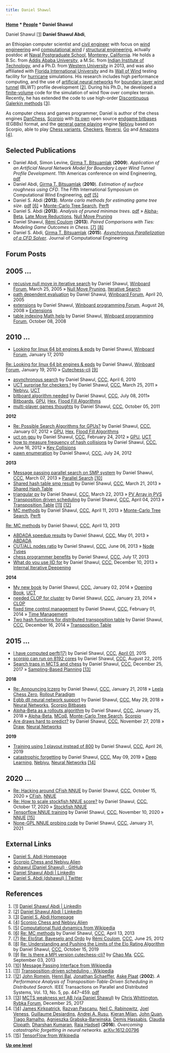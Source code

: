```yaml
---
title: Daniel Shawul
---
```

**[Home](Home "Home") * [People](People "People") * Daniel Shawul**

[](https://www.linkedin.com/in/daniel-shawul-abdi-5941bb1b) Daniel Shawul <a id="cite-note-1" href="#cite-ref-1">[1]</a>
**Daniel Shawul Abdi**,

an Ethiopian computer scientist and [civil engineer](https://en.wikipedia.org/wiki/Civil_engineering) with focus on [wind engineering](https://en.wikipedia.org/wiki/Wind_engineering) and [computational wind](https://en.wikipedia.org/wiki/Computational_fluid_dynamics) / [structural engineering](https://en.wikipedia.org/wiki/Structural_engineering), actually postdoc at [Naval Postgraduate School](https://en.wikipedia.org/wiki/Naval_Postgraduate_School), [Monterey, California](https://en.wikipedia.org/wiki/Monterey,_California). He holds a B.Sc. from [Addis Ababa University](https://en.wikipedia.org/wiki/Addis_Ababa_University), a M.Sc. from [Indian Institute of Technology](https://en.wikipedia.org/wiki/Indian_Institutes_of_Technology), and a Ph.D. from [Western University](https://en.wikipedia.org/wiki/University_of_Western_Ontario) in 2013, and was also affiliated with [Florida International University](https://en.wikipedia.org/wiki/Florida_International_University) and its [Wall of Wind](https://en.wikipedia.org/wiki/Wall_of_Wind) testing facility for [hurricane](https://en.wikipedia.org/wiki/Tropical_cyclone) simulations. His research includes high performance computing, and the use of [artificial neural networks](Neural_Networks "Neural Networks") for [boundary layer wind tunnel](https://en.wikipedia.org/wiki/Wind_tunnel) (BLWT) profile development <a id="cite-note-2" href="#cite-ref-2">[2]</a>. During his Ph.D., he developed a [finite-volume](https://en.wikipedia.org/wiki/Finite_volume_method) code for the simulation of wind flow over complex terrain. Recently, he has extended the code to use high-order [Discontinuous Galerkin methods](https://en.wikipedia.org/wiki/Discontinuous_Galerkin_method) <a id="cite-note-3" href="#cite-ref-3">[3]</a>.

As computer chess and games programmer, Daniel is author of the chess engines [DanChess](DanChess "DanChess"), [Scorpio](Scorpio "Scorpio") with [its own](Scorpio_Bitbases "Scorpio Bitbases") open source [endgame bitbases](Endgame_Bitbases "Endgame Bitbases") (EGBBs) format, and the [general game playing](General_Game_Playing "General Game Playing") engine [Nebiyu](Nebiyu "Nebiyu") based on Scorpio, able to play [Chess variants](Chess#Variants "Chess"), [Checkers](Checkers "Checkers"), [Reversi](Othello "Othello"), [Go](Go "Go") and [Amazons](Amazons "Amazons") <a id="cite-note-4" href="#cite-ref-4">[4]</a>.

## Selected Publications

- Daniel Abdi, Simon Levine, [Girma T. Bitsuamlak](http://www.eng.uwo.ca/civil/faculty/bitsuamlak_g/index.html) (**2009**). *Application of an Artificial Neural Network Model for Boundary Layer Wind Tunnel Profile Development*. 11th Americas conference on wind Engineering, [pdf](http://www.iawe.org/Proceedings/11ACWE/11ACWE-Abdi.pdf)
- Daniel Abdi, [Girma T. Bitsuamlak](http://www.eng.uwo.ca/civil/faculty/bitsuamlak_g/index.html) (**2010**). *Estimation of surface roughness using CFD*. The Fifth International Symposium on Computational Wind Engineering, [pdf](ftp://ftp.atdd.noaa.gov/pub/cwe2010/Files/Papers/529_Abdi.pdf) <a id="cite-note-5" href="#cite-ref-5">[5]</a>
- Daniel S. Abdi (**2013**). *Monte carlo methods for estimating game tree size*. [pdf](https://dl.dropboxusercontent.com/u/55295461/perft/perft.pdf) <a id="cite-note-6" href="#cite-ref-6">[6]</a> » [Monte-Carlo Tree Search](Monte-Carlo_Tree_Search "Monte-Carlo Tree Search"), [Perft](Perft "Perft")
- Daniel S. Abdi (**2013**). *Analysis of pruned minimax trees*. [pdf](https://dl.dropboxusercontent.com/u/55295461/analysis/pruning.pdf) » [Alpha-Beta](Alpha-Beta "Alpha-Beta"), [Late Move Reductions](Late_Move_Reductions "Late Move Reductions"), [Null Move Pruning](Null_Move_Pruning "Null Move Pruning")
- Daniel Shawul, [Rémi Coulom](R%C3%A9mi_Coulom "Rémi Coulom") (**2013**). *Paired Comparisons with Ties: Modeling Game Outcomes in Chess*. <a id="cite-note-7" href="#cite-ref-7">[7]</a> <a id="cite-note-8" href="#cite-ref-8">[8]</a>
- Daniel S. Abdi, [Girma T. Bitsuamlak](http://www.eng.uwo.ca/civil/faculty/bitsuamlak_g/index.html) (**2015**). *[Asynchronous Parallelization of a CFD Solver](http://www.hindawi.com/journals/jcengi/2015/295393/)*. Journal of Computational Engineering

## Forum Posts

## 2005 ...

- [recusive null move in iterative search](http://www.open-aurec.com/wbforum/viewtopic.php?f=4&t=2071) by Daniel Shawul, [Winboard Forum](Computer_Chess_Forums "Computer Chess Forums"), March 25, 2005 » [Null Move Pruning](Null_Move_Pruning "Null Move Pruning"), [Iterative Search](Iterative_Search "Iterative Search")
- [path dependent evaluation](http://www.open-aurec.com/wbforum/viewtopic.php?t=2320) by Daniel Shawul, [Winboard Forum](Computer_Chess_Forums "Computer Chess Forums"), April 20, 2005
- [extensions](http://www.open-aurec.com/wbforum/viewtopic.php?t=49446) by Daniel Shawul, [Winboard programming Forum](Computer_Chess_Forums "Computer Chess Forums"), August 26, 2008 » [Extensions](Extensions "Extensions")
- [table indexing Math help](http://www.open-aurec.com/wbforum/viewtopic.php?t=49545&sid=64c9fc3dcd3af575fdf472be930c7a3a) by Daniel Shawul, [Winboard programming Forum](Computer_Chess_Forums "Computer Chess Forums"), October 08, 2008

## 2010 ...

- [Looking for linux 64 bit engines & epds](http://www.open-aurec.com/wbforum/viewtopic.php?f=2&t=50727) by Daniel Shawul, [Winboard Forum](Computer_Chess_Forums "Computer Chess Forums"), January 17, 2010

[Re: Looking for linux 64 bit engines & epds](http://www.open-aurec.com/wbforum/viewtopic.php?f=2&t=50727&start=11) by Daniel Shawul, [Winboard Forum](Computer_Chess_Forums "Computer Chess Forums"), January 19, 2010 » [Cutechess-cli](Cutechess-cli "Cutechess-cli") <a id="cite-note-9" href="#cite-ref-9">[9]</a>

- [asynchronous search](http://www.talkchess.com/forum/viewtopic.php?t=33652) by Daniel Shawul, [CCC](CCC "CCC"), April 6, 2010
- [UCT surprise for checkers !](http://www.talkchess.com/forum/viewtopic.php?t=38554) by Daniel Shawul, [CCC](CCC "CCC"), March 25, 2011 » [Nebiyu](Nebiyu "Nebiyu"), [UCT](UCT "UCT")
- [bitboard algorithm needed](http://www.talkchess.com/forum/viewtopic.php?t=39659) by Daniel Shawul, [CCC](CCC "CCC"), July 08, 2011» [Bitboards](Bitboards "Bitboards"), [GPU](GPU "GPU"), [Hex](Hex "Hex"), [Flood Fill Algorithms](King_Pattern#FloodFillAlgorithms "King Pattern")
- [multi-player games thoughts](http://www.talkchess.com/forum/viewtopic.php?t=40635) by Daniel Shawul, [CCC](CCC "CCC"), October 05, 2011

**2012**

- [Re: Possible Search Algorithms for GPUs?](http://www.talkchess.com/forum/viewtopic.php?topic_view=threads&p=442069&t=41853) by Daniel Shawul, [CCC](CCC "CCC"), January 07, 2012 » [GPU](GPU "GPU"), [Hex](Hex "Hex"), [Flood Fill Algorithms](King_Pattern#FloodFillAlgorithms "King Pattern")
- [uct on gpu](http://www.talkchess.com/forum/viewtopic.php?t=42590) by Daniel Shawul, [CCC](CCC "CCC"), February 24, 2012 » [GPU](GPU "GPU"), [UCT](UCT "UCT")
- [how to measure frequency of hash collisions](http://www.talkchess.com/forum/viewtopic.php?t=44082) by Daniel Shawul, [CCC](CCC "CCC"), June 16, 2012 » [Key Collisions](Transposition_Table#KeyCollisions "Transposition Table")
- [pawn enumeration](http://www.talkchess.com/forum/viewtopic.php?t=44553) by Daniel Shawul, [CCC](CCC "CCC"), July 24, 2012

**2013**

- [Message passing parallel search on SMP system](http://www.talkchess.com/forum/viewtopic.php?t=47430) by Daniel Shawul, [CCC](CCC "CCC"), March 07, 2013 » [Parallel Search](Parallel_Search "Parallel Search") <a id="cite-note-10" href="#cite-ref-10">[10]</a>
- [Shared hash table smp result](http://www.talkchess.com/forum/viewtopic.php?t=47568) by Daniel Shawul, [CCC](CCC "CCC"), March 21, 2013 » [Shared Hash Table](Shared_Hash_Table "Shared Hash Table")
- [triangular pv](http://www.talkchess.com/forum/viewtopic.php?t=47573) by Daniel Shawul, [CCC](CCC "CCC"), March 22, 2013 » [PV Array in PVS](Triangular_PV-Table#PVinPVS "Triangular PV-Table")
- [Transposition driven scheduling](http://www.talkchess.com/forum/viewtopic.php?t=47700) by Daniel Shawul, [CCC](CCC "CCC"), April 04, 2013 » [Transposition Table](Transposition_Table "Transposition Table") <a id="cite-note-11" href="#cite-ref-11">[11]</a> <a id="cite-note-12" href="#cite-ref-12">[12]</a>
- [MC methods](http://www.talkchess.com/forum/viewtopic.php?t=47740&start=2) by Daniel Shawul, [CCC](CCC "CCC"), April 11, 2013 » [Monte-Carlo Tree Search](Monte-Carlo_Tree_Search "Monte-Carlo Tree Search"), [Perft](Perft "Perft")

[Re: MC methods](http://www.talkchess.com/forum/viewtopic.php?t=47740&topic_view=flat&start=11) by Daniel Shawul, [CCC](CCC "CCC"), April 13, 2013

- [ABDADA speedup results](http://www.talkchess.com/forum/viewtopic.php?t=47887) by Daniel Shawul, [CCC](CCC "CCC"), May 01, 2013 » [ABDADA](ABDADA "ABDADA")
- [CUT/ALL nodes ratio](http://www.talkchess.com/forum/viewtopic.php?t=48205) by Daniel Shawul, [CCC](CCC "CCC"), June 06, 2013 » [Node Types](Node_Types "Node Types")
- [chess programmer benefits](http://www.talkchess.com/forum/viewtopic.php?t=48666) by Daniel Shawul, [CCC](CCC "CCC"), July 17, 2013
- [What do you use IID for](http://www.talkchess.com/forum/viewtopic.php?t=50419) by Daniel Shawul, [CCC](CCC "CCC"), December 10, 2013 » [Internal Iterative Deepening](Internal_Iterative_Deepening "Internal Iterative Deepening")

**2014**

- [My new book](http://www.talkchess.com/forum/viewtopic.php?t=50721) by Daniel Shawul, [CCC](CCC "CCC"), January 02, 2014 » [Opening Book](Opening_Book "Opening Book"), [UCT](UCT "UCT")
- [needed CLOP for cluster](http://www.talkchess.com/forum/viewtopic.php?t=51020) by Daniel Shawul, [CCC](CCC "CCC"), January 23, 2014 » [CLOP](CLOP "CLOP")
- [fixed time control management](http://www.talkchess.com/forum/viewtopic.php?t=51135) by Daniel Shawul, [CCC](CCC "CCC"), February 01, 2014 » [Time Management](Time_Management "Time Management")
- [Two hash functions for distributed transposition table](http://www.talkchess.com/forum/viewtopic.php?t=54666) by Daniel Shawul, [CCC](CCC "CCC"), December 16, 2014 » [Transposition Table](Transposition_Table "Transposition Table")

## 2015 ...

- [I have computed perft(17)](http://www.talkchess.com/forum/viewtopic.php?t=55854) by Daniel Shawul, [CCC](CCC "CCC"), [April 01](https://en.wikipedia.org/wiki/April_Fools'_Day), 2015
- [scorpio can run on 8192 cores](http://www.talkchess.com/forum/viewtopic.php?t=57343) by Daniel Shawul, [CCC](CCC "CCC"), August 22, 2015
- [Search traps in MCTS and chess](http://www.talkchess.com/forum/viewtopic.php?t=66125) by Daniel Shawul, [CCC](CCC "CCC"), December 25, 2017 » [Sampling-Based Planning](Raghuram_Ramanujan#UCT "Raghuram Ramanujan") <a id="cite-note-13" href="#cite-ref-13">[13]</a>

**2018**

- [Re: Announcing lczero](http://www.talkchess.com/forum/viewtopic.php?t=66280&start=67) by Daniel Shawul, [CCC](CCC "CCC"), January 21, 2018 » [Leela Chess Zero](Leela_Chess_Zero "Leela Chess Zero"), [Rollout Paradigm](Bojun_Huang#Rollout "Bojun Huang")
- [Egbb dll neural network support](http://www.talkchess.com/forum3/viewtopic.php?f=7&t=67600) by Daniel Shawul, [CCC](CCC "CCC"), May 29, 2018 » [Neural Networks](Neural_Networks "Neural Networks"), [Scorpio Bitbases](Scorpio_Bitbases "Scorpio Bitbases")
- [Alpha-Beta as a rollouts algorithm](http://www.talkchess.com/forum/viewtopic.php?t=66414) by Daniel Shawul, [CCC](CCC "CCC"), January 25, 2018 » [Alpha-Beta](Alpha-Beta "Alpha-Beta"), [MCαβ](MC%CE%B1%CE%B2 "MCαβ"), [Monte-Carlo Tree Search](Monte-Carlo_Tree_Search "Monte-Carlo Tree Search"), [Scorpio](Scorpio "Scorpio")
- [Are draws hard to predict?](http://www.talkchess.com/forum3/viewtopic.php?f=7&t=69069) by Daniel Shawul, [CCC](CCC "CCC"), November 27, 2018 » [Draw](Draw "Draw"), [Neural Networks](Neural_Networks "Neural Networks")

**2019**

- [Training using 1 playout instead of 800](http://www.talkchess.com/forum3/viewtopic.php?f=7&t=70596) by Daniel Shawul, [CCC](CCC "CCC"), April 26, 2019
- [catastrophic forgetting](http://www.talkchess.com/forum3/viewtopic.php?f=7&t=70704) by Daniel Shawul, [CCC](CCC "CCC"), May 09, 2019 » [Deep Learning](Deep_Learning "Deep Learning"), [Nebiyu](Nebiyu "Nebiyu"), [Neural Networks](Neural_Networks "Neural Networks") <a id="cite-note-14" href="#cite-ref-14">[14]</a>

## 2020 ...

- [Re: Hacking around CFish NNUE](http://www.talkchess.com/forum3/viewtopic.php?f=7&t=75400&start=22) by Daniel Shawul, [CCC](CCC "CCC"), October 15, 2020 » [CFish](CFish "CFish"), [NNUE](NNUE "NNUE")
- [Re: How to scale stockfish NNUE score?](http://www.talkchess.com/forum3/viewtopic.php?f=7&t=75415&start=3) by Daniel Shawul, [CCC](CCC "CCC"), October 17, 2020 » [Stockfish NNUE](Stockfish_NNUE "Stockfish NNUE")
- [Tensorflow NNUE training](http://www.talkchess.com/forum3/viewtopic.php?f=7&t=75751) by Daniel Shawul, [CCC](CCC "CCC"), November 10, 2020 » [NNUE](NNUE "NNUE") <a id="cite-note-15" href="#cite-ref-15">[15]</a>
- [None-GPL NNUE probing code](http://www.talkchess.com/forum3/viewtopic.php?f=7&t=76456) by Daniel Shawul, [CCC](CCC "CCC"), January 31, 2021

## External Links

- [Daniel S. Abdi Homepage](http://dshawul.github.io/)
- [Scorpio Chess and Nebiyu Alien](https://sites.google.com/site/dshawul/home)
- [dshawul (Daniel Shawul) · GitHub](https://github.com/dshawul)
- [Daniel Shawul Abdi | LinkedIn](https://www.linkedin.com/in/daniel-shawul-abdi-5941bb1b)
- [Daniel S. Abdi (dshawul) | Twitter](https://twitter.com/dshawul)

## References

1. <a id="cite-ref-1" href="#cite-note-1">[1]</a> [Daniel Shawul Abdi | LinkedIn](https://www.linkedin.com/in/daniel-shawul-abdi-5941bb1b)
1. <a id="cite-ref-2" href="#cite-note-2">[2]</a> [Daniel Shawul Abdi | LinkedIn](https://www.linkedin.com/in/daniel-shawul-abdi-5941bb1b)
1. <a id="cite-ref-3" href="#cite-note-3">[3]</a> [Daniel S. Abdi Homepage](http://dshawul.github.io/)
1. <a id="cite-ref-4" href="#cite-note-4">[4]</a> [Scorpio Chess and Nebiyu Alien](http://sites.google.com/site/dshawul/home)
1. <a id="cite-ref-5" href="#cite-note-5">[5]</a> [Computational fluid dynamics from Wikipedia](https://en.wikipedia.org/wiki/Computational_fluid_dynamics)
1. <a id="cite-ref-6" href="#cite-note-6">[6]</a> [Re: MC methods](http://www.talkchess.com/forum/viewtopic.php?t=47740&topic_view=flat&start=11) by Daniel Shawul, [CCC](CCC "CCC"), April 13, 2013
1. <a id="cite-ref-7" href="#cite-note-7">[7]</a> [Re: EloStat, Bayeselo and Ordo](http://www.talkchess.com/forum/viewtopic.php?topic_view=threads&p=471004&t=44180) by [Rémi Coulom](R%C3%A9mi_Coulom "Rémi Coulom"), [CCC](CCC "CCC"), June 25, 2012
1. <a id="cite-ref-8" href="#cite-note-8">[8]</a> [Re: Understanding and Pushing the Limits of the Elo Rating Algorithm](http://www.talkchess.com/forum3/viewtopic.php?f=7&t=72087&start=3) by Daniel Shawul, [CCC](CCC "CCC"), October 15, 2019
1. <a id="cite-ref-9" href="#cite-note-9">[9]</a> [Re: Is there a MPI version cutechess-cli?](http://www.talkchess.com/forum/viewtopic.php?t=49116&start=1) by [Chao Ma](Chao_Ma "Chao Ma"), [CCC](CCC "CCC"), September 03, 2013
1. <a id="cite-ref-10" href="#cite-note-10">[10]</a> [Message Passing Interface from Wikipedia](https://en.wikipedia.org/wiki/Message_Passing_Interface)
1. <a id="cite-ref-11" href="#cite-note-11">[11]</a> [Transposition-driven scheduling - Wikipedia](https://en.wikipedia.org/wiki/Transposition-driven_scheduling)
1. <a id="cite-ref-12" href="#cite-note-12">[12]</a> [John Romein](John_Romein "John Romein"), [Henri Bal](Henri_Bal "Henri Bal"), [Jonathan Schaeffer](Jonathan_Schaeffer "Jonathan Schaeffer"), [Aske Plaat](Aske_Plaat "Aske Plaat") (**2002**). *A Performance Analysis of Transposition-Table-Driven Scheduling in Distributed Search*. IEEE Transactions on Parallel and Distributed Systems, Vol. 13, No. 5, pp. 447–459. [pdf](http://www.cs.vu.nl/~bal/Papers/tds.pdf)
1. <a id="cite-ref-13" href="#cite-note-13">[13]</a>  [MCTS weakness wrt AB (via Daniel Shawul)](http://rybkaforum.net/cgi-bin/rybkaforum/topic_show.pl?tid=32429) by [Chris Whittington](Chris_Whittington "Chris Whittington"), [Rybka Forum](Computer_Chess_Forums "Computer Chess Forums"), December 25, 2017
1. <a id="cite-ref-14" href="#cite-note-14">[14]</a> [James Kirkpatrick](index.php?title=James_Kirkpatrick&action=edit&redlink=1 "James Kirkpatrick (page does not exist)"), [Razvan Pascanu](Mathematician#RPascanu "Mathematician"), [Neil C. Rabinowitz](index.php?title=Neil_C._Rabinowitz&action=edit&redlink=1 "Neil C. Rabinowitz (page does not exist)"), [Joel Veness](Joel_Veness "Joel Veness"), [Guillaume Desjardins](index.php?title=Guillaume_Desjardins&action=edit&redlink=1 "Guillaume Desjardins (page does not exist)"), [Andrei A. Rusu](Mathematician#AARusu "Mathematician"), [Kieran Milan](index.php?title=Kieran_Milan&action=edit&redlink=1 "Kieran Milan (page does not exist)"), [John Quan](index.php?title=John_Quan&action=edit&redlink=1 "John Quan (page does not exist)"), [Tiago Ramalho](index.php?title=Tiago_Ramalho&action=edit&redlink=1 "Tiago Ramalho (page does not exist)"), [Agnieszka Grabska-Barwinska](index.php?title=Agnieszka_Grabska-Barwinska&action=edit&redlink=1 "Agnieszka Grabska-Barwinska (page does not exist)"), [Demis Hassabis](Demis_Hassabis "Demis Hassabis"), [Claudia Clopath](index.php?title=Claudia_Clopath&action=edit&redlink=1 "Claudia Clopath (page does not exist)"), [Dharshan Kumaran](Dharshan_Kumaran "Dharshan Kumaran"), [Raia Hadsell](Mathematician#RHadsell "Mathematician") (**2016**). *Overcoming catastrophic forgetting in neural networks*. [arXiv:1612.00796](https://arxiv.org/abs/1612.00796)
1. <a id="cite-ref-15" href="#cite-note-15">[15]</a> [TensorFlow from Wikipedia](https://en.wikipedia.org/wiki/TensorFlow)

**[Up one level](People "People")**

